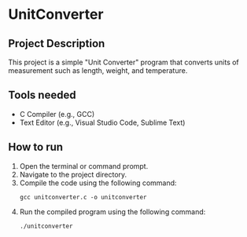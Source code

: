 # UnitConverter

## Project Description

This project is a simple "Unit Converter" program that converts units of measurement such as length, weight, and temperature.

## Tools needed

- C Compiler (e.g., GCC)
- Text Editor (e.g., Visual Studio Code, Sublime Text)

## How to run

1. Open the terminal or command prompt.
2. Navigate to the project directory.
3. Compile the code using the following command:
   ```
   gcc unitconverter.c -o unitconverter
   ```
4. Run the compiled program using the following command:
   ```
   ./unitconverter
   ```

